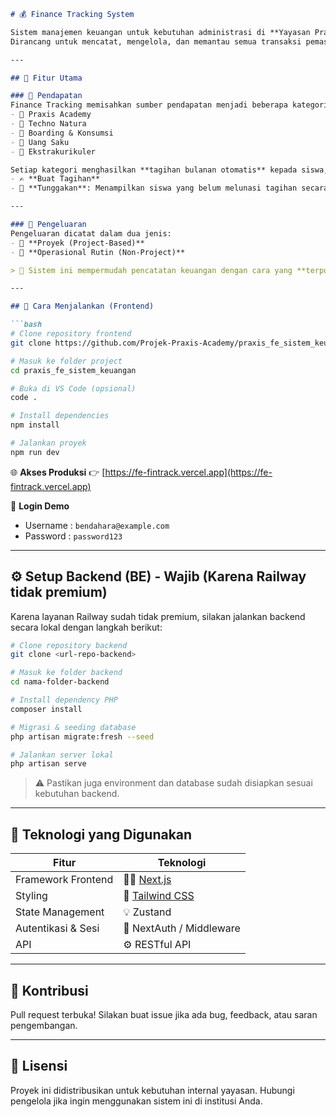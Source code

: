 ````markdown
# 💰 Finance Tracking System

Sistem manajemen keuangan untuk kebutuhan administrasi di **Yayasan Praxis Academy** dan **Techno Natura**.  
Dirancang untuk mencatat, mengelola, dan memantau semua transaksi pemasukan & pengeluaran secara **efisien, transparan, dan terstruktur**.

---

## 🧾 Fitur Utama

### 📌 Pendapatan
Finance Tracking memisahkan sumber pendapatan menjadi beberapa kategori:
- 🏫 Praxis Academy  
- 🏫 Techno Natura  
- 🏡 Boarding & Konsumsi  
- 💸 Uang Saku  
- 🥋 Ekstrakurikuler  

Setiap kategori menghasilkan **tagihan bulanan otomatis** kepada siswa, dengan fitur:
- ✍️ **Buat Tagihan**
- 📍 **Tunggakan**: Menampilkan siswa yang belum melunasi tagihan secara otomatis untuk memudahkan monitoring.

---

### 💼 Pengeluaran
Pengeluaran dicatat dalam dua jenis:
- 📂 **Proyek (Project-Based)**
- 🔧 **Operasional Rutin (Non-Project)**

> 🔐 Sistem ini mempermudah pencatatan keuangan dengan cara yang **terpusat dan akuntabel**, sehingga proses pelaporan dan audit menjadi lebih lancar.

---

## 🚀 Cara Menjalankan (Frontend)

```bash
# Clone repository frontend
git clone https://github.com/Projek-Praxis-Academy/praxis_fe_sistem_keuangan.git

# Masuk ke folder project
cd praxis_fe_sistem_keuangan

# Buka di VS Code (opsional)
code .

# Install dependencies
npm install

# Jalankan proyek
npm run dev
````

🌐 **Akses Produksi**
👉 [https://fe-fintrack.vercel.app](https://fe-fintrack.vercel.app)

🔐 **Login Demo**

* Username : `bendahara@example.com`
* Password : `password123`

---

## ⚙️ Setup Backend (BE) - Wajib (Karena Railway tidak premium)

Karena layanan Railway sudah tidak premium, silakan jalankan backend secara lokal dengan langkah berikut:

```bash
# Clone repository backend
git clone <url-repo-backend>

# Masuk ke folder backend
cd nama-folder-backend

# Install dependency PHP
composer install

# Migrasi & seeding database
php artisan migrate:fresh --seed

# Jalankan server lokal
php artisan serve
```

> ⚠️ Pastikan juga environment dan database sudah disiapkan sesuai kebutuhan backend.

---

## 🧩 Teknologi yang Digunakan

| Fitur              | Teknologi                                  |
| ------------------ | ------------------------------------------ |
| Framework Frontend | 🧑‍💻 [Next.js](https://nextjs.org)        |
| Styling            | 🎨 [Tailwind CSS](https://tailwindcss.com) |
| State Management   | 💡 Zustand                                 |
| Autentikasi & Sesi | 🔐 NextAuth / Middleware                   |
| API                | ⚙️ RESTful API                             |

---

## 🤝 Kontribusi

Pull request terbuka!
Silakan buat issue jika ada bug, feedback, atau saran pengembangan.

---

## 📄 Lisensi

Proyek ini didistribusikan untuk kebutuhan internal yayasan.
Hubungi pengelola jika ingin menggunakan sistem ini di institusi Anda.

```
